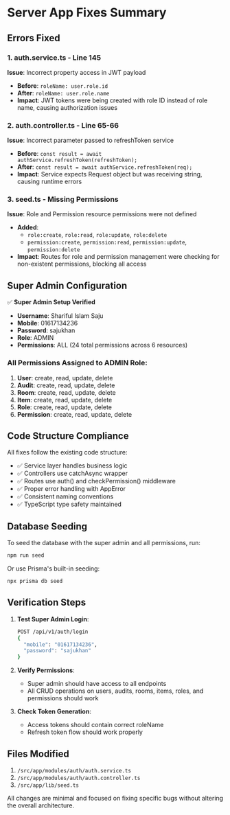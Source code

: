 # Server App Fixes Summary

## Errors Fixed

### 1. **auth.service.ts** - Line 145
**Issue**: Incorrect property access in JWT payload
- **Before**: `roleName: user.role.id`
- **After**: `roleName: user.role.name`
- **Impact**: JWT tokens were being created with role ID instead of role name, causing authorization issues

### 2. **auth.controller.ts** - Line 65-66
**Issue**: Incorrect parameter passed to refreshToken service
- **Before**: `const result = await authService.refreshToken(refreshToken);`
- **After**: `const result = await authService.refreshToken(req);`
- **Impact**: Service expects Request object but was receiving string, causing runtime errors

### 3. **seed.ts** - Missing Permissions
**Issue**: Role and Permission resource permissions were not defined
- **Added**:
  - `role:create`, `role:read`, `role:update`, `role:delete`
  - `permission:create`, `permission:read`, `permission:update`, `permission:delete`
- **Impact**: Routes for role and permission management were checking for non-existent permissions, blocking all access

## Super Admin Configuration

✅ **Super Admin Setup Verified**
- **Username**: Shariful Islam Saju
- **Mobile**: 01617134236
- **Password**: sajukhan
- **Role**: ADMIN
- **Permissions**: ALL (24 total permissions across 6 resources)

### All Permissions Assigned to ADMIN Role:
1. **User**: create, read, update, delete
2. **Audit**: create, read, update, delete
3. **Room**: create, read, update, delete
4. **Item**: create, read, update, delete
5. **Role**: create, read, update, delete
6. **Permission**: create, read, update, delete

## Code Structure Compliance

All fixes follow the existing code structure:
- ✅ Service layer handles business logic
- ✅ Controllers use catchAsync wrapper
- ✅ Routes use auth() and checkPermission() middleware
- ✅ Proper error handling with AppError
- ✅ Consistent naming conventions
- ✅ TypeScript type safety maintained

## Database Seeding

To seed the database with the super admin and all permissions, run:
```bash
npm run seed
```

Or use Prisma's built-in seeding:
```bash
npx prisma db seed
```

## Verification Steps

1. **Test Super Admin Login**:
   ```bash
   POST /api/v1/auth/login
   {
     "mobile": "01617134236",
     "password": "sajukhan"
   }
   ```

2. **Verify Permissions**:
   - Super admin should have access to all endpoints
   - All CRUD operations on users, audits, rooms, items, roles, and permissions should work

3. **Check Token Generation**:
   - Access tokens should contain correct roleName
   - Refresh token flow should work properly

## Files Modified

1. `/src/app/modules/auth/auth.service.ts`
2. `/src/app/modules/auth/auth.controller.ts`
3. `/src/app/lib/seed.ts`

All changes are minimal and focused on fixing specific bugs without altering the overall architecture.
